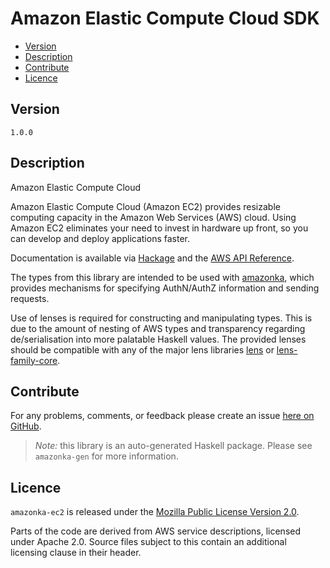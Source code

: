 # Amazon Elastic Compute Cloud SDK

* [Version](#version)
* [Description](#description)
* [Contribute](#contribute)
* [Licence](#licence)


## Version

`1.0.0`


## Description

Amazon Elastic Compute Cloud

Amazon Elastic Compute Cloud (Amazon EC2) provides resizable computing
capacity in the Amazon Web Services (AWS) cloud. Using Amazon EC2
eliminates your need to invest in hardware up front, so you can develop
and deploy applications faster.

Documentation is available via [Hackage](http://hackage.haskell.org/package/amazonka-ec2)
and the [AWS API Reference](http://docs.aws.amazon.com/AWSEC2/latest/APIReference/Welcome.html).

The types from this library are intended to be used with [amazonka](http://hackage.haskell.org/package/amazonka),
which provides mechanisms for specifying AuthN/AuthZ information and sending requests.

Use of lenses is required for constructing and manipulating types.
This is due to the amount of nesting of AWS types and transparency regarding
de/serialisation into more palatable Haskell values.
The provided lenses should be compatible with any of the major lens libraries
[lens](http://hackage.haskell.org/package/lens) or [lens-family-core](http://hackage.haskell.org/package/lens-family-core).

## Contribute

For any problems, comments, or feedback please create an issue [here on GitHub](https://github.com/brendanhay/amazonka/issues).

> _Note:_ this library is an auto-generated Haskell package. Please see `amazonka-gen` for more information.


## Licence

`amazonka-ec2` is released under the [Mozilla Public License Version 2.0](http://www.mozilla.org/MPL/).

Parts of the code are derived from AWS service descriptions, licensed under Apache 2.0.
Source files subject to this contain an additional licensing clause in their header.
